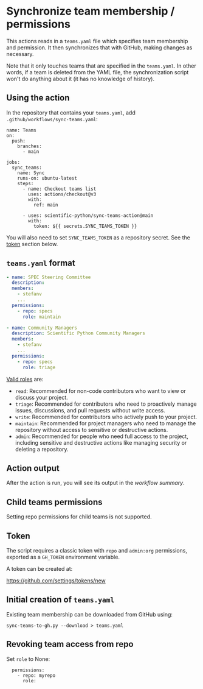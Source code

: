 # Synchronize team membership / permissions

This actions reads in a `teams.yaml` file which specifies team
membership and permission. It then synchronizes that with GitHub,
making changes as necessary.

Note that it only touches teams that are specified in the
`teams.yaml`. In other words, if a team is deleted from the YAML file,
the synchronization script won't do anything about it (it has no
knowledge of history).

## Using the action

In the repository that contains your `teams.yaml`, add `.github/workflows/sync-teams.yaml`:

```
name: Teams
on:
  push:
    branches:
      - main

jobs:
  sync_teams:
    name: Sync
    runs-on: ubuntu-latest
    steps:
      - name: Checkout teams list
        uses: actions/checkout@v3
        with:
          ref: main

      - uses: scientific-python/sync-teams-action@main
        with:
          token: ${{ secrets.SYNC_TEAMS_TOKEN }}
```

You will also need to set `SYNC_TEAMS_TOKEN` as a repository secret.
See the [token](#token) section below.

## `teams.yaml` format

```yaml
- name: SPEC Steering Committee
  description:
  members:
    - stefanv
    ...
  permissions:
    - repo: specs
      role: maintain

- name: Community Managers
  description: Scientific Python Community Managers
  members:
    - stefanv
    ...
  permissions:
    - repo: specs
      role: triage
```

[Valid roles](https://docs.github.com/en/organizations/managing-user-access-to-your-organizations-repositories/managing-repository-roles/repository-roles-for-an-organization#repository-roles-for-organizations) are:

- `read`: Recommended for non-code contributors who want to view or discuss your project.
- `triage`: Recommended for contributors who need to proactively manage issues, discussions, and pull requests without write access.
- `write`: Recommended for contributors who actively push to your project.
- `maintain`: Recommended for project managers who need to manage the repository without access to sensitive or destructive actions.
- `admin`: Recommended for people who need full access to the project, including sensitive and destructive actions like managing security or deleting a repository.

## Action output

After the action is run, you will see its output in the _workflow summary_.

## Child teams permissions

Setting repo permissions for child teams is not supported.

## Token

The script requires a classic token with `repo` and `admin:org` permissions, exported as a `GH_TOKEN` environment variable.

A token can be created at:

https://github.com/settings/tokens/new

## Initial creation of `teams.yaml`

Existing team membership can be downloaded from GitHub using:

```
sync-teams-to-gh.py --download > teams.yaml
```

## Revoking team access from repo

Set `role` to None:

```
  permissions:
    - repo: myrepo
      role:
```
